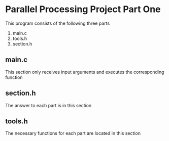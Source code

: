 # Parallel Processing Project Part One
This program consists of the following three parts 
1. main.c
2. tools.h
3. section.h

## main.c
This section only receives input arguments and executes the corresponding function

## section.h
The answer to each part is in this section

## tools.h
The necessary functions for each part are located in this section
